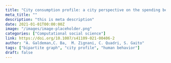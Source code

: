 ```yaml
---
title: "City consumption profile: a city perspective on the spending behavior of citizen"
meta_title: ""
description: "this is meta description"
date: 2021-01-01T00:00:00Z
image: "/images/image-placeholder.png"
categories: ["Computational social science"]
link: https://doi.org/10.1007/s41109-021-00406-2
author: "A. Galdeman,C. Ba,  M. Zignani, C. Quadri, S. Gaito"
tags: ["bipartite graph", "city profile", "human behavior"]
draft: false
---
```



